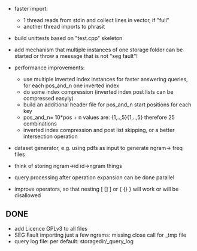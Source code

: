 * faster import:
    * 1 thread reads from stdin and collect lines in vector, if "full"
    * another thread imports to phrasit

* build unittests based on "test.cpp" skeleton
* add mechanism that multiple instances of one storage folder can be started
	or throw a message that is not "seg fault"!
* performance improvements:
    * use multiple inverted index instances for faster answering queries,
        for each pos_and_n one inverted index
    * do some index compression (inverted index post lists can be compressed easyly)
    * build an additional header file for pos_and_n start positions for each key
    * pos_and_n= 10*pos + n  values are:
        {1,..,5}{1,..,5} therefore 25 combinations
    * inverted index compression and post list skipping, or a better intersection operation

* dataset generator, e.g. using pdfs as input to generate ngram-> freq files
* think of storing ngram->id id->ngram things
* query processing after operation expansion can be done parallel
* improve operators, so that nesting [ [] ] or { {} } will work or will be disallowed


DONE
----
* add Licence GPLv3 to all files
* SEG Fault importing just a few ngrams: missing close call for _tmp file
* query log file: per default: storagedir/_query_log
